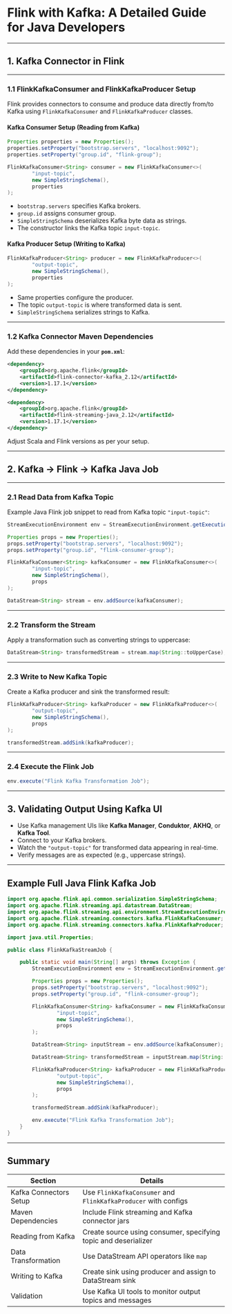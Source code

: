 # Flink with Kafka: A Detailed Guide for Java Developers

***

## 1. Kafka Connector in Flink

***

### 1.1 FlinkKafkaConsumer and FlinkKafkaProducer Setup

Flink provides connectors to consume and produce data directly from/to Kafka using `FlinkKafkaConsumer` and `FlinkKafkaProducer` classes.

#### Kafka Consumer Setup (Reading from Kafka)

```java
Properties properties = new Properties();
properties.setProperty("bootstrap.servers", "localhost:9092");
properties.setProperty("group.id", "flink-group");

FlinkKafkaConsumer<String> consumer = new FlinkKafkaConsumer<>(
        "input-topic",
        new SimpleStringSchema(),
        properties
);
```

- `bootstrap.servers` specifies Kafka brokers.
- `group.id` assigns consumer group.
- `SimpleStringSchema` deserializes Kafka byte data as strings.
- The constructor links the Kafka topic `input-topic`.

#### Kafka Producer Setup (Writing to Kafka)

```java
FlinkKafkaProducer<String> producer = new FlinkKafkaProducer<>(
        "output-topic",
        new SimpleStringSchema(),
        properties
);
```

- Same properties configure the producer.
- The topic `output-topic` is where transformed data is sent.
- `SimpleStringSchema` serializes strings to Kafka.

***

### 1.2 Kafka Connector Maven Dependencies

Add these dependencies in your **`pom.xml`**:

```xml
<dependency>
    <groupId>org.apache.flink</groupId>
    <artifactId>flink-connector-kafka_2.12</artifactId>
    <version>1.17.1</version>
</dependency>

<dependency>
    <groupId>org.apache.flink</groupId>
    <artifactId>flink-streaming-java_2.12</artifactId>
    <version>1.17.1</version>
</dependency>
```

Adjust Scala and Flink versions as per your setup.

***

## 2. Kafka → Flink → Kafka Java Job

***

### 2.1 Read Data from Kafka Topic

Example Java Flink job snippet to read from Kafka topic `"input-topic"`:

```java
StreamExecutionEnvironment env = StreamExecutionEnvironment.getExecutionEnvironment();

Properties props = new Properties();
props.setProperty("bootstrap.servers", "localhost:9092");
props.setProperty("group.id", "flink-consumer-group");

FlinkKafkaConsumer<String> kafkaConsumer = new FlinkKafkaConsumer<>(
        "input-topic",
        new SimpleStringSchema(),
        props
);

DataStream<String> stream = env.addSource(kafkaConsumer);
```

***

### 2.2 Transform the Stream

Apply a transformation such as converting strings to uppercase:

```java
DataStream<String> transformedStream = stream.map(String::toUpperCase);
```

***

### 2.3 Write to New Kafka Topic

Create a Kafka producer and sink the transformed result:

```java
FlinkKafkaProducer<String> kafkaProducer = new FlinkKafkaProducer<>(
        "output-topic",
        new SimpleStringSchema(),
        props
);

transformedStream.addSink(kafkaProducer);
```

***

### 2.4 Execute the Flink Job

```java
env.execute("Flink Kafka Transformation Job");
```

***

## 3. Validating Output Using Kafka UI

- Use Kafka management UIs like **Kafka Manager**, **Conduktor**, **AKHQ**, or **Kafka Tool**.
- Connect to your Kafka brokers.
- Watch the `"output-topic"` for transformed data appearing in real-time.
- Verify messages are as expected (e.g., uppercase strings).

***

## Example Full Java Flink Kafka Job

```java
import org.apache.flink.api.common.serialization.SimpleStringSchema;
import org.apache.flink.streaming.api.datastream.DataStream;
import org.apache.flink.streaming.api.environment.StreamExecutionEnvironment;
import org.apache.flink.streaming.connectors.kafka.FlinkKafkaConsumer;
import org.apache.flink.streaming.connectors.kafka.FlinkKafkaProducer;

import java.util.Properties;

public class FlinkKafkaStreamJob {

    public static void main(String[] args) throws Exception {
        StreamExecutionEnvironment env = StreamExecutionEnvironment.getExecutionEnvironment();

        Properties props = new Properties();
        props.setProperty("bootstrap.servers", "localhost:9092");
        props.setProperty("group.id", "flink-consumer-group");

        FlinkKafkaConsumer<String> kafkaConsumer = new FlinkKafkaConsumer<>(
                "input-topic",
                new SimpleStringSchema(),
                props
        );

        DataStream<String> inputStream = env.addSource(kafkaConsumer);

        DataStream<String> transformedStream = inputStream.map(String::toUpperCase);

        FlinkKafkaProducer<String> kafkaProducer = new FlinkKafkaProducer<>(
                "output-topic",
                new SimpleStringSchema(),
                props
        );

        transformedStream.addSink(kafkaProducer);

        env.execute("Flink Kafka Transformation Job");
    }
}
```

***

## Summary

| Section                     | Details                                                              |
|-----------------------------|----------------------------------------------------------------------|
| Kafka Connectors Setup       | Use `FlinkKafkaConsumer` and `FlinkKafkaProducer` with configs      |
| Maven Dependencies           | Include Flink streaming and Kafka connector jars                     |
| Reading from Kafka           | Create source using consumer, specifying topic and deserializer     |
| Data Transformation          | Use DataStream API operators like `map`                             |
| Writing to Kafka             | Create sink using producer and assign to DataStream sink             |
| Validation                   | Use Kafka UI tools to monitor output topics and messages             |
